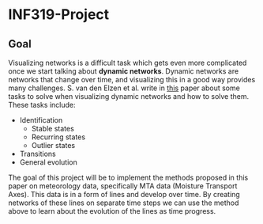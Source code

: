 # INF319-Project

## Goal
Visualizing networks is a difficult task which gets even more complicated once we start talking about **dynamic networks**. Dynamic networks are networks that change over time, and visualizing this in a good way provides many challenges. S. van den Elzen et al. write in [this](https://www.doi.org/10.1109/TVCG.2015.2468078) paper about some tasks to solve when visualizing dynamic networks and how to solve them. These tasks include:
* Identification
    * Stable states
    * Recurring states
    * Outlier states
* Transitions
* General evolution

The goal of this project will be to implement the methods proposed in this paper on meteorology data, specifically MTA data (Moisture Transport Axes). This data is in a form of lines and develop over time. By creating networks of these lines on separate time steps we can use the method above to learn about the evolution of the lines as time progress.
